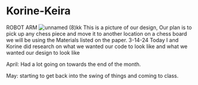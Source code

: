 # Korine-Keira
 ROBOT ARM
![unnamed (8)kk](https://github.com/nwashin59/Korine-Keira/assets/75768362/cb4a9108-c4b7-4103-ae4d-7fde4741e4d8)
This is a picture of our design, Our plan is to  pick up any chess piece and move it to another location on a chess board we will be using the Materials listed on the paper. 
3-14-24 Today I and Korine did research on what we wanted our code to look like and what we wanted our design to look like 


April: Had a lot going on towards the end of the month.


May: starting to get back into the swing of things and coming to class.
